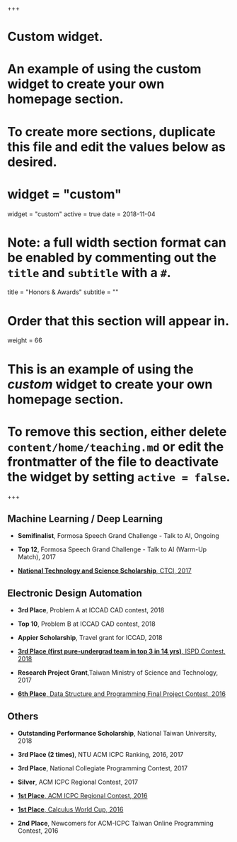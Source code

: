 +++
# Custom widget.
# An example of using the custom widget to create your own homepage section.
# To create more sections, duplicate this file and edit the values below as desired.
# widget = "custom"
widget = "custom"
active = true
date = 2018-11-04

# Note: a full width section format can be enabled by commenting out the `title` and `subtitle` with a `#`.
title = "Honors & Awards"
subtitle = "" 
# Order that this section will appear in.
weight = 66

# This is an example of using the *custom* widget to create your own homepage section.
# 
# To remove this section, either delete `content/home/teaching.md` or edit the frontmatter of the file to deactivate the widget by setting `active = false`.
+++

## Machine Learning / Deep Learning

* **Semifinalist**, Formosa Speech Grand Challenge - Talk to AI, Ongoing
 
* **Top 12**, Formosa Speech Grand Challenge - Talk to AI (Warm-Up Match), 2017
 
* [**National Technology and Science Scholarship**, CTCI, 2017](/project/ctci)

## Electronic Design Automation

* **3rd Place**, Problem A at ICCAD CAD contest, 2018

* **Top 10**, Problem B at ICCAD CAD contest, 2018

* **Appier Scholarship**, Travel grant for ICCAD, 2018
 
* [**3rd Place (first pure-undergrad team in top 3 in 14 yrs)**, ISPD Contest, 2018](/files/ispd.pdf)

* **Research Project Grant**,Taiwan Ministry of Science and Technology, 2017
 
* [**6th Place**, Data Structure and Programming Final Project Contest, 2016](/img/dsnp.jpg)

## Others

* **Outstanding Performance Scholarship**, National Taiwan University, 2018

* **3rd Place (2 times)**, NTU ACM ICPC Ranking, 2016, 2017
 
* **3rd Place**, National Collegiate Programming Contest, 2017
 
* **Silver**, ACM ICPC Regional Contest, 2017
 
* [**1st Place**, ACM ICPC Regional Contest, 2016](/img/icpc_manila.jpg)
 
* [**1st Place**, Calculus World Cup, 2016](/img/calculus_world_cup.jpg)
 
* **2nd Place**, Newcomers for ACM-ICPC Taiwan Online Programming Contest, 2016
